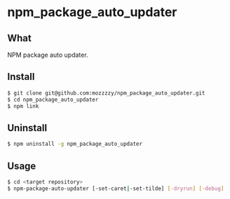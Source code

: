 # npm_package_auto_updater

## What
NPM package auto updater.

## Install
```bash
$ git clone git@github.com:mozzzzy/npm_package_auto_updater.git
$ cd npm_package_auto_updater
$ npm link
```

## Uninstall
```bash
$ npm uninstall -g npm_package_auto_updater
```

## Usage
```bash
$ cd <target repository>
$ npm-package-auto-updater [-set-caret|-set-tilde] [-dryrun] [-debug]
```
